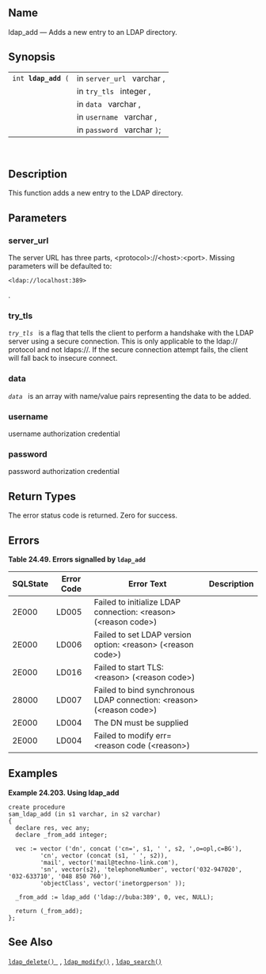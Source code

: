 <div id="fn_ldap_add" class="refentry">

<div class="titlepage">

</div>

<div class="refnamediv">

## Name

ldap_add — Adds a new entry to an LDAP directory.

</div>

<div class="refsynopsisdiv">

## Synopsis

<div id="fsyn_ldap_add" class="funcsynopsis">

|                          |                             |
|--------------------------|-----------------------------|
| `int `**`ldap_add`**` (` | in `server_url ` varchar ,  |
|                          | in `try_tls ` integer ,     |
|                          | in `data ` varchar ,        |
|                          | in `username ` varchar ,    |
|                          | in `password ` varchar `)`; |

<div class="funcprototype-spacer">

 

</div>

</div>

</div>

<div id="desc_ldap_add" class="refsect1">

## Description

This function adds a new entry to the LDAP directory.

</div>

<div id="params_ldap_add" class="refsect1">

## Parameters

<div id="id95335" class="refsect2">

### server_url

The server URL has three parts, \<protocol\>://\<host\>:\<port\>.
Missing parameters will be defaulted to:

``` programlisting
<ldap://localhost:389>
```

.

</div>

<div id="id95339" class="refsect2">

### try_tls

*`try_tls `* is a flag that tells the client to perform a handshake with
the LDAP server using a secure connection. This is only applicable to
the ldap:// protocol and not ldaps://. If the secure connection attempt
fails, the client will fall back to insecure connect.

</div>

<div id="id95343" class="refsect2">

### data

*`data `* is an array with name/value pairs representing the data to be
added.

</div>

<div id="id95347" class="refsect2">

### username

username authorization credential

</div>

<div id="id95350" class="refsect2">

### password

password authorization credential

</div>

</div>

<div id="ret_ldap_add" class="refsect1">

## Return Types

The error status code is returned. Zero for success.

</div>

<div id="errors_ldap_add" class="refsect1">

## Errors

<div id="id95358" class="table">

**Table 24.49. Errors signalled by `ldap_add `**

<div class="table-contents">

| SQLState                              | Error Code                            | Error Text                                                                                               | Description |
|---------------------------------------|---------------------------------------|----------------------------------------------------------------------------------------------------------|-------------|
| <span class="errorcode">2E000 </span> | <span class="errorcode">LD005 </span> | <span class="errortext">Failed to initialize LDAP connection: \<reason\> (\<reason code\>) </span>       |             |
| <span class="errorcode">2E000 </span> | <span class="errorcode">LD006 </span> | <span class="errortext">Failed to set LDAP version option: \<reason\> (\<reason code\>) </span>          |             |
| <span class="errorcode">2E000 </span> | <span class="errorcode">LD016 </span> | <span class="errortext">Failed to start TLS: \<reason\> (\<reason code\>) </span>                        |             |
| <span class="errorcode">28000 </span> | <span class="errorcode">LD007 </span> | <span class="errortext">Failed to bind synchronous LDAP connection: \<reason\> (\<reason code\>) </span> |             |
| <span class="errorcode">2E000 </span> | <span class="errorcode">LD004 </span> | <span class="errortext">The DN must be supplied </span>                                                  |             |
| <span class="errorcode">2E000 </span> | <span class="errorcode">LD004 </span> | <span class="errortext">Failed to modify err=\<reason code (\<reason\>) </span>                          |             |

</div>

</div>

  

</div>

<div id="examples_ldap_add" class="refsect1">

## Examples

<div id="ex_ldap_add" class="example">

**Example 24.203. Using ldap_add**

<div class="example-contents">

``` programlisting
create procedure
sam_ldap_add (in s1 varchar, in s2 varchar)
{
  declare res, vec any;
  declare _from_add integer;

  vec := vector ('dn', concat ('cn=', s1, ' ', s2, ',o=opl,c=BG'),
         'cn', vector (concat (s1, ' ', s2)),
         'mail', vector('mail@techno-link.com'),
         'sn', vector(s2), 'telephoneNumber', vector('032-947020', '032-633710', '048 850 760'),
         'objectClass', vector('inetorgperson' ));

  _from_add := ldap_add ('ldap://buba:389', 0, vec, NULL);

  return (_from_add);
};
```

</div>

</div>

  

</div>

<div id="seealso_ldap_add" class="refsect1">

## See Also

<a href="fn_ldap_delete.html" class="link" title="ldap_delete"><code
class="function">ldap_delete() </code></a> ,
<a href="fn_ldap_modify.html" class="link" title="ldap_modify"><code
class="function">ldap_modify()</code></a> ,
<a href="fn_ldap_search.html" class="link" title="ldap_search"><code
class="function">ldap_search()</code></a>

</div>

</div>

